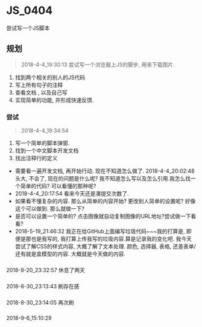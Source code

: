# JS_0404
尝试写一个JS脚本

## 规划
> 2018-4-4_19:30:13  尝试写一个浏览器上JS的脚步, 用来下载图片. 
1. 找到两个相关的别人的JS代码
2. 写上所有句子的注释
3. 查看文档 , 以及自己写
4. 实现简单的功能, 并形成快速反馈.

### 尝试
> 2018-4-4_19:34:54
1. 写一个简单的脚本弹窗.
2. 找到一个中文脚本开发文档
3. 找出注释行的定义
- 需要看一遍开发文档, 再开始行动. 现在不知道怎么做了. 2018-4-4_20:02:48头大, 不会了, 现在的问题是什么呢? 我不知道怎么写以及怎么引用.我怎么找一个简单的代码? 可以看懂的那种呢? 
- 2018-4-4_20:17:54  看来今天还是凑提交次数了. 
- 如果看不懂复杂的内容. 那么从简单的内容开始? 更改别人简单的设置呢? 好像这个可以做到. 那么就做一下? 
- 是否可以设置一个简单的? 点击图像就自动复制图像的URL地址?尝试做一下看看?
- 2018-5-19_21:46:32  我正在给GitHub上面编写垃圾代码~~~我的打算是, 即便是那也是我写的, 我打算上传我写的垃圾内容.算是记录我的变化吧. 我今天尝试了解CSS的样式内容, 大概了解了文本处理. 颜色, 选择器, 表格, 还差表单/还有就是盒模型的内容. 大概就是今天做的内容.

### 
2018-8-20_23:32:57  休息了两天

### 
2018-8-30_23:13:43   刷存在感

###
2018-8-30_23:14:05   再次刷

### 
2018-9-6_15:10:29   

###
